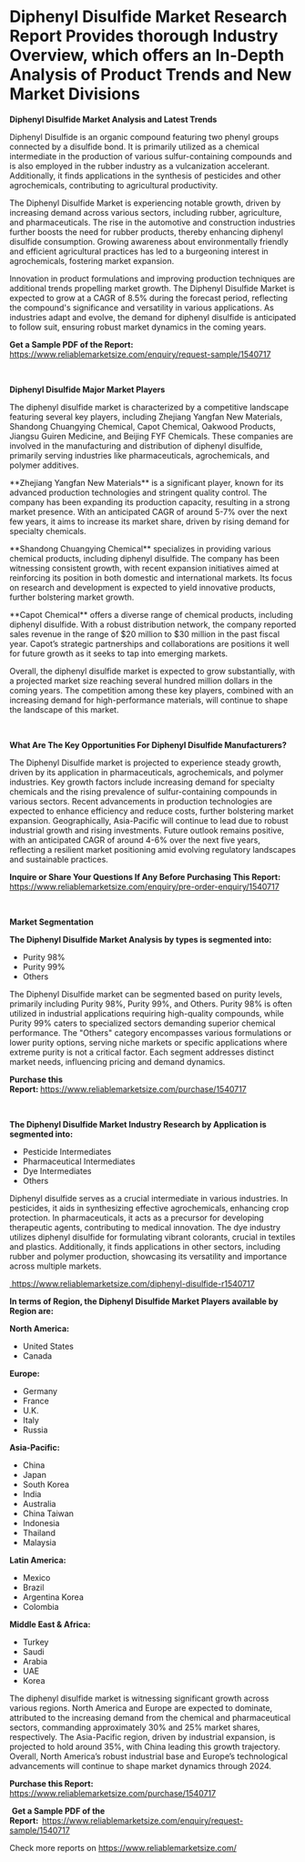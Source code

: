 <p><h1>Diphenyl Disulfide Market Research Report Provides thorough Industry Overview, which offers an In-Depth Analysis of Product Trends and New Market Divisions</h1></p><p><strong>Diphenyl Disulfide Market Analysis and Latest Trends</strong></p>
<p><p>Diphenyl Disulfide is an organic compound featuring two phenyl groups connected by a disulfide bond. It is primarily utilized as a chemical intermediate in the production of various sulfur-containing compounds and is also employed in the rubber industry as a vulcanization accelerant. Additionally, it finds applications in the synthesis of pesticides and other agrochemicals, contributing to agricultural productivity.</p><p>The Diphenyl Disulfide Market is experiencing notable growth, driven by increasing demand across various sectors, including rubber, agriculture, and pharmaceuticals. The rise in the automotive and construction industries further boosts the need for rubber products, thereby enhancing diphenyl disulfide consumption. Growing awareness about environmentally friendly and efficient agricultural practices has led to a burgeoning interest in agrochemicals, fostering market expansion.</p><p>Innovation in product formulations and improving production techniques are additional trends propelling market growth. The Diphenyl Disulfide Market is expected to grow at a CAGR of 8.5% during the forecast period, reflecting the compound's significance and versatility in various applications. As industries adapt and evolve, the demand for diphenyl disulfide is anticipated to follow suit, ensuring robust market dynamics in the coming years.</p></p>
<p><strong>Get a Sample PDF of the Report:&nbsp;</strong> <a href="https://www.reliablemarketsize.com/enquiry/request-sample/1540717?utm_campaign=2038&utm_medium=2&utm_source=Github&utm_content=ia&utm_term=30012025&utm_id=diphenyl-disulfide">https://www.reliablemarketsize.com/enquiry/request-sample/1540717</a></p>
<p>&nbsp;</p>
<p><strong>Diphenyl Disulfide Major Market Players</strong></p>
<p><p>The diphenyl disulfide market is characterized by a competitive landscape featuring several key players, including Zhejiang Yangfan New Materials, Shandong Chuangying Chemical, Capot Chemical, Oakwood Products, Jiangsu Guiren Medicine, and Beijing FYF Chemicals. These companies are involved in the manufacturing and distribution of diphenyl disulfide, primarily serving industries like pharmaceuticals, agrochemicals, and polymer additives.</p><p>**Zhejiang Yangfan New Materials** is a significant player, known for its advanced production technologies and stringent quality control. The company has been expanding its production capacity, resulting in a strong market presence. With an anticipated CAGR of around 5-7% over the next few years, it aims to increase its market share, driven by rising demand for specialty chemicals.</p><p>**Shandong Chuangying Chemical** specializes in providing various chemical products, including diphenyl disulfide. The company has been witnessing consistent growth, with recent expansion initiatives aimed at reinforcing its position in both domestic and international markets. Its focus on research and development is expected to yield innovative products, further bolstering market growth.</p><p>**Capot Chemical** offers a diverse range of chemical products, including diphenyl disulfide. With a robust distribution network, the company reported sales revenue in the range of $20 million to $30 million in the past fiscal year. Capot’s strategic partnerships and collaborations are positions it well for future growth as it seeks to tap into emerging markets.</p><p>Overall, the diphenyl disulfide market is expected to grow substantially, with a projected market size reaching several hundred million dollars in the coming years. The competition among these key players, combined with an increasing demand for high-performance materials, will continue to shape the landscape of this market.</p></p>
<p>&nbsp;</p>
<p><strong>What Are The Key Opportunities For Diphenyl Disulfide Manufacturers?</strong></p>
<p><p>The Diphenyl Disulfide market is projected to experience steady growth, driven by its application in pharmaceuticals, agrochemicals, and polymer industries. Key growth factors include increasing demand for specialty chemicals and the rising prevalence of sulfur-containing compounds in various sectors. Recent advancements in production technologies are expected to enhance efficiency and reduce costs, further bolstering market expansion. Geographically, Asia-Pacific will continue to lead due to robust industrial growth and rising investments. Future outlook remains positive, with an anticipated CAGR of around 4-6% over the next five years, reflecting a resilient market positioning amid evolving regulatory landscapes and sustainable practices.</p></p>
<p><strong>Inquire or Share Your Questions If Any Before Purchasing This Report:</strong> <a href="https://www.reliablemarketsize.com/enquiry/pre-order-enquiry/1540717?utm_campaign=2038&utm_medium=2&utm_source=Github&utm_content=ia&utm_term=30012025&utm_id=diphenyl-disulfide">https://www.reliablemarketsize.com/enquiry/pre-order-enquiry/1540717</a></p>
<p>&nbsp;</p>
<p><strong>Market Segmentation</strong></p>
<p><strong>The Diphenyl Disulfide Market Analysis by types is segmented into:</strong></p>
<p><ul><li>Purity 98%</li><li>Purity 99%</li><li>Others</li></ul></p>
<p><p>The Diphenyl Disulfide market can be segmented based on purity levels, primarily including Purity 98%, Purity 99%, and Others. Purity 98% is often utilized in industrial applications requiring high-quality compounds, while Purity 99% caters to specialized sectors demanding superior chemical performance. The "Others" category encompasses various formulations or lower purity options, serving niche markets or specific applications where extreme purity is not a critical factor. Each segment addresses distinct market needs, influencing pricing and demand dynamics.</p></p>
<p><strong>Purchase this Report:&nbsp;</strong><a href="https://www.reliablemarketsize.com/purchase/1540717?utm_campaign=2038&utm_medium=2&utm_source=Github&utm_content=ia&utm_term=30012025&utm_id=diphenyl-disulfide">https://www.reliablemarketsize.com/purchase/1540717</a></p>
<p>&nbsp;</p>
<p><strong>The Diphenyl Disulfide Market Industry Research by Application is segmented into:</strong></p>
<p><ul><li>Pesticide Intermediates</li><li>Pharmaceutical Intermediates</li><li>Dye Intermediates</li><li>Others</li></ul></p>
<p><p>Diphenyl disulfide serves as a crucial intermediate in various industries. In pesticides, it aids in synthesizing effective agrochemicals, enhancing crop protection. In pharmaceuticals, it acts as a precursor for developing therapeutic agents, contributing to medical innovation. The dye industry utilizes diphenyl disulfide for formulating vibrant colorants, crucial in textiles and plastics. Additionally, it finds applications in other sectors, including rubber and polymer production, showcasing its versatility and importance across multiple markets.</p></p>
<p><a href="https://www.reliablemarketsize.com/diphenyl-disulfide-r1540717?utm_campaign=2038&utm_medium=2&utm_source=Github&utm_content=ia&utm_term=30012025&utm_id=diphenyl-disulfide">&nbsp;https://www.reliablemarketsize.com/diphenyl-disulfide-r1540717</a></p>
<p><strong>In terms of Region, the Diphenyl Disulfide Market Players available by Region are:</strong></p>
<p>
    <p> <strong> North America: </strong>
        <ul>
            <li>United States</li>
            <li>Canada</li>
        </ul>
        </p> 
    <p> <strong> Europe: </strong>
        <ul>
            <li>Germany</li>
            <li>France</li>
            <li>U.K.</li>
            <li>Italy</li>
            <li>Russia</li>
        </ul>
        </p> 
    <p> <strong> Asia-Pacific: </strong>
        <ul>
            <li>China</li>
            <li>Japan</li>
            <li>South Korea</li>
            <li>India</li>
            <li>Australia</li>
            <li>China Taiwan</li>
            <li>Indonesia</li>
            <li>Thailand</li>
            <li>Malaysia</li>
        </ul>
        </p> 
    <p> <strong> Latin America: </strong>
        <ul>
            <li>Mexico</li>
            <li>Brazil</li>
            <li>Argentina Korea</li>
            <li>Colombia</li>
        </ul>
        </p> 
    <p> <strong> Middle East & Africa: </strong>
        <ul>
            <li>Turkey</li>
            <li>Saudi</li>
            <li>Arabia</li>
            <li>UAE</li>
            <li>Korea</li>
        </ul>
    </p>
    </p>
<p><p>The diphenyl disulfide market is witnessing significant growth across various regions. North America and Europe are expected to dominate, attributed to the increasing demand from the chemical and pharmaceutical sectors, commanding approximately 30% and 25% market shares, respectively. The Asia-Pacific region, driven by industrial expansion, is projected to hold around 35%, with China leading this growth trajectory. Overall, North America’s robust industrial base and Europe’s technological advancements will continue to shape market dynamics through 2024.</p></p>
<p><strong>Purchase this Report: </strong><a href="https://www.reliablemarketsize.com/purchase/1540717?utm_campaign=2038&utm_medium=2&utm_source=Github&utm_content=ia&utm_term=30012025&utm_id=diphenyl-disulfide">https://www.reliablemarketsize.com/purchase/1540717</a></p>
<p>&nbsp;<strong>Get a Sample PDF of the Report:&nbsp;&nbsp;</strong><a href="https://www.reliablemarketsize.com/enquiry/request-sample/1540717?utm_campaign=2038&utm_medium=2&utm_source=Github&utm_content=ia&utm_term=30012025&utm_id=diphenyl-disulfide">https://www.reliablemarketsize.com/enquiry/request-sample/1540717</a></p>
<p><strong></strong></p>
<p>Check more reports on <a href="https://www.reliablemarketsize.com/?utm_campaign=2038&utm_medium=2&utm_source=Github&utm_content=ia&utm_term=30012025&utm_id=diphenyl-disulfide">https://www.reliablemarketsize.com/</a></p>